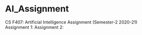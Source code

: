 # AI_Assignment
CS F407: Artificial Intelligence Assignment (Semester-2 2020-21)
Assignment 1:
Assignment 2:
